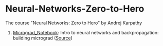 # Neural-Networks-Zero-to-Hero

The course "Neural Networks: Zero to Hero" by Andrej Karpathy

1. [Micrograd_Notebook](https://github.com/Yushi-Y/Neural-Networks-Zero-to-Hero/blob/main/Micrograd_Notebook.ipynb): Intro to neural networks and backpropagation: building micrograd ([Source](https://github.com/karpathy/micrograd))
